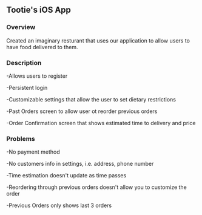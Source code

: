 ## Tootie's iOS App

### Overview
Created an imaginary resturant that uses our application to allow users to have food delivered to them.

### Description
 -Allows users to register
 
 -Persistent login
 
 -Customizable settings that allow the user to set dietary restrictions
 
 -Past Orders screen to allow user ot reorder previous orders
 
 -Order Confirmation screen that shows estimated time to delivery and price
 
### Problems
 -No payment method
 
 -No customers info in settings, i.e. address, phone number
 
 -Time estimation doesn't update as time passes
 
 -Reordering through previous orders doesn't allow you to customize the order
 
 -Previous Orders only shows last 3 orders
